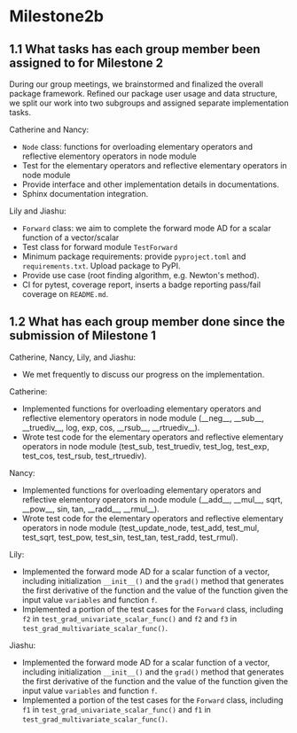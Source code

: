 # Milestone2b 

## 1.1 What tasks has each group member been assigned to for Milestone 2

During our group meetings, we brainstormed and finalized the overall package framework.
Refined our package user usage and data structure, we split our work into two subgroups and assigned separate implementation tasks.

Catherine and Nancy: 
* `Node` class: functions for overloading elementary operators and reflective elementory operators in node module
* Test for the elementary operators and reflective elementary operators in node module
* Provide interface and other implementation details in documentations.
* Sphinx documentation integration.

Lily and Jiashu: 
* `Forward` class: we aim to complete the forward mode AD for a scalar function of a vector/scalar
* Test class for forward module `TestForward`
* Minimum package requirements: provide `pyproject.toml` and `requirements.txt`. Upload package to PyPI.
* Provide use case (root finding algorithm, e.g. Newton's method).
* CI for pytest, coverage report, inserts a badge reporting pass/fail coverage on `README.md`.

## 1.2 What has each group member done since the submission of Milestone 1

Catherine, Nancy, Lily, and Jiashu: 
* We met frequently to discuss our progress on the implementation.

Catherine:
* Implemented functions for overloading elementary operators and reflective elementory operators in node module (\_\_neg__, \_\_sub__, \_\_truediv__, log, exp, cos, \_\_rsub__, \_\_rtruediv__).
* Wrote test code for the elementary operators and reflective elementary operators in node module (test_sub, test_truediv, test_log, test_exp, test_cos, test_rsub, test_rtruediv).

Nancy:
* Implemented functions for overloading elementary operators and reflective elementory operators in node module (\_\_add__, \_\_mul__, sqrt, \_\_pow__, sin, tan, \_\_radd__, \_\_rmul__).
* Wrote test code for the elementary operators and reflective elementary operators in node module (test_update_node, test_add, test_mul, test_sqrt, test_pow, test_sin, test_tan, test_radd, test_rmul).

Lily:
* Implemented the forward mode AD for a scalar function of a vector, including initialization `__init__()` and the `grad()` method that generates the first derivative of the function and the value of the function given the input value `variables` and function `f`.
* Implemented a portion of the test cases for the `Forward` class, including `f2` in `test_grad_univariate_scalar_func()` and `f2` and `f3` in `test_grad_multivariate_scalar_func()`.

Jiashu:
* Implemented the forward mode AD for a scalar function of a vector, including initialization `__init__()` and the `grad()` method that generates the first derivative of the function and the value of the function given the input value `variables` and function `f`.
* Implemented a portion of the test cases for the `Forward` class, including `f1` in `test_grad_univariate_scalar_func()` and `f1` in `test_grad_multivariate_scalar_func()`.